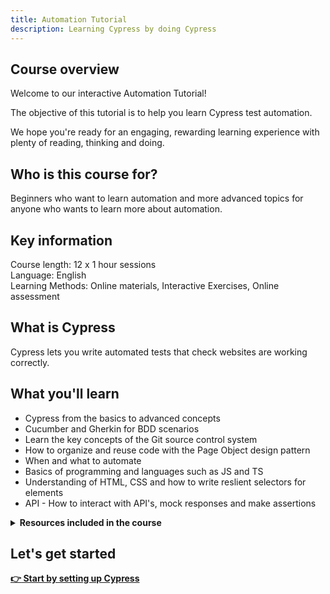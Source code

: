 ```yaml
---
title: Automation Tutorial
description: Learning Cypress by doing Cypress
---
```


## Course overview

Welcome to our interactive Automation Tutorial! 

The objective of this tutorial is to help you learn Cypress test automation.

We hope you're ready for an engaging, rewarding learning experience with plenty of reading, thinking and doing.

## Who is this course for?

Beginners who want to learn automation and more advanced topics for anyone who wants to learn more about automation.

## Key information

Course length: 12 x 1 hour sessions  
Language: English  
Learning Methods: Online materials, Interactive Exercises, Online assessment

## What is Cypress

Cypress lets you write automated tests that check websites are working correctly.

## What you'll learn

- Cypress from the basics to advanced concepts
- Cucumber and Gherkin for BDD scenarios
- Learn the key concepts of the Git source control system
- How to organize and reuse code with the Page Object design pattern
- When and what to automate
- Basics of programming and languages such as JS and TS
- Understanding of HTML, CSS and how to write reslient selectors for elements
- API - How to interact with API's, mock responses and make assertions

<details><summary><b>Resources included in the course</b></summary>

- :computer: Interactive exercises to use what you have learned
- :bulb: Helpful hints
- :memo: Reminders to capture data
- :speech_balloon: Extracts from official documentation
- :book: External resources where you can learn more
- :point_right: Links to move through the tutorial
- :heavy_check_mark: Skip parts you've already done
- :sunglasses: Interesting extra info
- :thought_balloon: Questions to get you thinking
- :elephant: :cherry_blossom: :sun_with_face: :gem: :rainbow: Virtual rewards to mark your progress!

</details>

## Let's get started

__[:point_right: Start by setting up Cypress](/c1/)__
